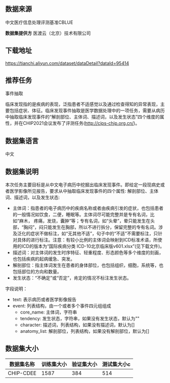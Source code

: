 ## 数据来源

中文医疗信息处理评测基准CBLUE

**数据集提供方**
医渡云（北京）技术有限公司

## 下载地址

https://tianchi.aliyun.com/dataset/dataDetail?dataId=95414

## 推荐任务

事件抽取

临床发现指的是疾病的表现，泛指患者不适感觉以及通过检查得知的异常表现，主要包括症状、体征。临床发现事件抽取是医学数据处理中的一项任务，需要从病历中抽取临床发现事件的“解剖部位、主体词、描述词，以及发生状态”四个维度的属性，并在CHIP2021会议发布了评测任务(http://cips-chip.org.cn/)。

## 数据集语言

中文

## 数据集说明

本次任务主要目标是从中文电子病历中挖掘出临床发现事件。即给定一段现病史或者医学影像所见报告，要求从中抽取临床发现事件的四个属性: 解剖部位、主体词、描述词，以及发生状态:

- 主体词：指患者的电子病历中的疾病名称或者由疾病引发的症状，也包括患者的一般情况如饮食，二便，睡眠等。主体词尽可能完整并是专有名词，比如“麻木， 疼痛，发烧，囊肿”等；专有名词，如“头晕”，晕只能发生在头部，“胸闷”，闷只能发生在胸部，所以不进行拆分，保留完整的专有名词。涉及泛化的症状不做标注，如“无其他不适”，句子中的“不适”不需要标注，只针对具体的进行标注。注意：有较小比例的主体词会映射到ICD标准术语，所使用的ICD的版本为“国际疾病分类 ICD-10北京临床版v601.xIsx”(见下载文件)。
- 描述词：对主体词的发生时序特征、轻重程度、形态颜色等多个维度的刻画，也包括疾病的起病缓急、突发。
- 解剖部位：指主体词发生在患者的身体部位，也包括组织，细胞，系统等，也包括部位的方向和数量。
- 发生状态：“不确定”或“否定”，肯定的情况不标注发生状态。

字段说明：

- text: 表示病历或者医学影像报告
- event: 列表结构，由一个或者多个事件四元组组成
  - core_name: 主体词，字符串
  - tendency: 发生状态，字符串，如果没有发生状态，默认为""
  - character: 描述词，列表结构，如果没有描述词，默认为[]
  - anatomy_list: 解剖部位，列表结构，如果没有解剖部位，默认为[]

## 数据集大小

| 数据集名称 | 训练集大小 | 验证集大小 | 测试集大小c |
| ---------- | ---------- | ---------- | ----------- |
| CHIP-CDEE  | 1587       | 384        | 514         |

